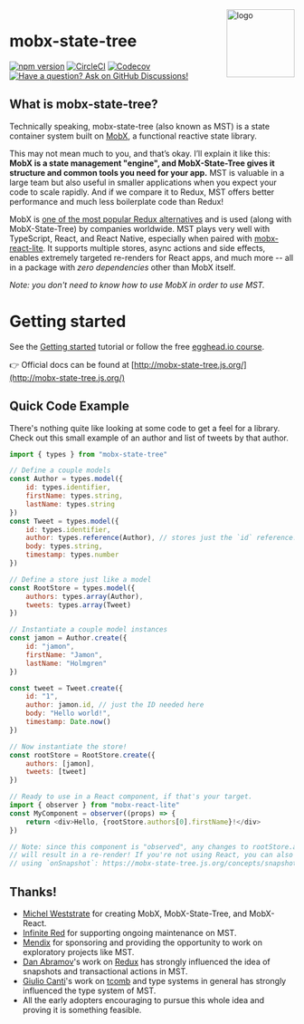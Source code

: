 <img src="website/static/img/mobx-state-tree-logo-gradient.png" alt="logo" height="120" align="right" />

# mobx-state-tree

[![npm version](https://badge.fury.io/js/mobx-state-tree.svg)](https://badge.fury.io/js/mobx-state-tree)
[![CircleCI](https://circleci.com/gh/mobxjs/mobx-state-tree.svg?style=svg)](https://circleci.com/gh/mobxjs/mobx-state-tree)
[![Codecov](https://codecov.io/gh/mobxjs/mobx-state-tree/branch/master/graph/badge.svg?token=BFkuCB6CtL)](https://codecov.io/gh/mobxjs/mobx-state-tree)
[![Have a question? Ask on GitHub Discussions!](https://img.shields.io/badge/Have%20a%20question%3F-Ask%20on%20GitHub%20Discussions!-blue)](https://github.com/mobxjs/mobx-state-tree/discussions)

## What is mobx-state-tree?

Technically speaking, mobx-state-tree (also known as MST) is a state container system built on [MobX](https://github.com/mobxjs/mobx), a functional reactive state library.

This may not mean much to you, and that’s okay. I’ll explain it like this: **MobX is a state management "engine", and MobX-State-Tree gives it structure and common tools you need for your app.** MST is valuable in a large team but also useful in smaller applications when you expect your code to scale rapidly. And if we compare it to Redux, MST offers better performance and much less boilerplate code than Redux!

MobX is [one of the most popular Redux alternatives](https://2019.stateofjs.com/data-layer/mobx/) and is used (along with MobX-State-Tree) by companies worldwide. MST plays very well with TypeScript, React, and React Native, especially when paired with [mobx-react-lite](https://github.com/mobxjs/mobx/tree/main/packages/mobx-react-lite). It supports multiple stores, async actions and side effects, enables extremely targeted re-renders for React apps, and much more -- all in a package with _zero dependencies_ other than MobX itself.

_Note: you don't need to know how to use MobX in order to use MST._

# Getting started

See the [Getting started](https://mobx-state-tree.js.org/intro/getting-started) tutorial or follow the free [egghead.io course](https://egghead.io/courses/manage-application-state-with-mobx-state-tree).

👉 Official docs can be found at [http://mobx-state-tree.js.org/](http://mobx-state-tree.js.org/)

## Quick Code Example

There's nothing quite like looking at some code to get a feel for a library. Check out this small example of an author and list of tweets by that author.

```js
import { types } from "mobx-state-tree"

// Define a couple models
const Author = types.model({
    id: types.identifier,
    firstName: types.string,
    lastName: types.string
})
const Tweet = types.model({
    id: types.identifier,
    author: types.reference(Author), // stores just the `id` reference!
    body: types.string,
    timestamp: types.number
})

// Define a store just like a model
const RootStore = types.model({
    authors: types.array(Author),
    tweets: types.array(Tweet)
})

// Instantiate a couple model instances
const jamon = Author.create({
    id: "jamon",
    firstName: "Jamon",
    lastName: "Holmgren"
})

const tweet = Tweet.create({
    id: "1",
    author: jamon.id, // just the ID needed here
    body: "Hello world!",
    timestamp: Date.now()
})

// Now instantiate the store!
const rootStore = RootStore.create({
    authors: [jamon],
    tweets: [tweet]
})

// Ready to use in a React component, if that's your target.
import { observer } from "mobx-react-lite"
const MyComponent = observer((props) => {
    return <div>Hello, {rootStore.authors[0].firstName}!</div>
})

// Note: since this component is "observed", any changes to rootStore.authors[0].firstName
// will result in a re-render! If you're not using React, you can also "listen" to changes
// using `onSnapshot`: https://mobx-state-tree.js.org/concepts/snapshots
```

## Thanks!

-   [Michel Weststrate](https://twitter.com/mweststrate) for creating MobX, MobX-State-Tree, and MobX-React.
-   [Infinite Red](https://infinite.red) for supporting ongoing maintenance on MST.
-   [Mendix](https://mendix.com) for sponsoring and providing the opportunity to work on exploratory projects like MST.
-   [Dan Abramov](https://twitter.com/dan_abramov)'s work on [Redux](http://redux.js.org) has strongly influenced the idea of snapshots and transactional actions in MST.
-   [Giulio Canti](https://twitter.com/GiulioCanti)'s work on [tcomb](http://github.com/gcanti/tcomb) and type systems in general has strongly influenced the type system of MST.
-   All the early adopters encouraging to pursue this whole idea and proving it is something feasible.
